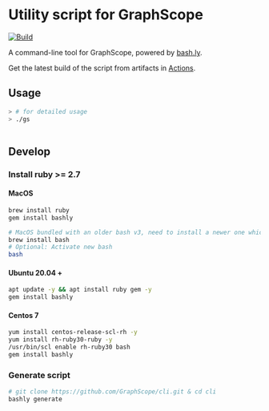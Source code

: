 # Utility script for GraphScope

[![Build](https://github.com/GraphScope/cli/actions/workflows/build.yml/badge.svg)](https://github.com/GraphScope/cli/actions/workflows/build.yml)

A command-line tool for GraphScope, powered by
[bash.ly](https://github.com/DannyBen/bashly). 

Get the latest build of the script from artifacts in [Actions](https://github.com/GraphScope/cli/actions).

## Usage


```bash
> # for detailed usage
> ./gs
    
```

## Develop

### Install ruby >= 2.7

#### MacOS
```bash
brew install ruby
gem install bashly

# MacOS bundled with an older bash v3, need to install a newer one which version >= 4
brew install bash
# Optional: Activate new bash
bash
```
#### Ubuntu 20.04 +
```bash
apt update -y && apt install ruby gem -y
gem install bashly
```

#### Centos 7
```bash
yum install centos-release-scl-rh -y
yum install rh-ruby30-ruby -y
/usr/bin/scl enable rh-ruby30 bash
gem install bashly
```

### Generate script
```bash
# git clone https://github.com/GraphScope/cli.git & cd cli
bashly generate
```
